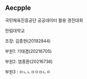 ## Aecpple
국민체육진흥공단 공공데이터 활용 경진대회

한림대학교
  
  조장: 김종현(20192844)
  
  부원1: 기태겸(20216705)

  부원2: 염종환(20216736)

  부원3 : ㅁㄴㄴㅁㅇㅁㄴㅇ